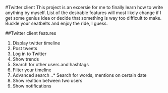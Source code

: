 #Twitter client
This project is an excersie for me to finally learn how to write anything by myself. 
List of the desirable features will most likely change if I get some genius idea or decide that something is way too difficult to make.
Buckle your seatbelts and enjoy the ride, I guess.

##Twitter client features
1. Display twitter timeline
2. Post tweets
3. Log in to Twitter
4. Show trends
5. Search for other users and hashtags
6. Filter your timeline
7. Advanced search
..* Search for words, mentions on certain date
8. Show realtion between two users
9. Show notifications
